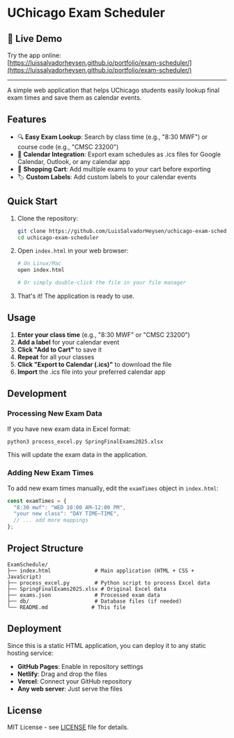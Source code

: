 # UChicago Exam Scheduler

## 🚀 Live Demo

Try the app online:  
[https://luissalvadorheysen.github.io/portfolio/exam-scheduler/](https://luissalvadorheysen.github.io/portfolio/exam-scheduler/)

---

A simple web application that helps UChicago students easily lookup final exam times and save them as calendar events.

## Features

- 🔍 **Easy Exam Lookup**: Search by class time (e.g., "8:30 MWF") or course code (e.g., "CMSC 23200")
- 📅 **Calendar Integration**: Export exam schedules as .ics files for Google Calendar, Outlook, or any calendar app
- 🛒 **Shopping Cart**: Add multiple exams to your cart before exporting
- 🏷️ **Custom Labels**: Add custom labels to your calendar events

## Quick Start

1. Clone the repository:
   ```bash
   git clone https://github.com/LuisSalvadorHeysen/uchicago-exam-scheduler.git
   cd uchicago-exam-scheduler
   ```

2. Open `index.html` in your web browser:
   ```bash
   # On Linux/Mac
   open index.html
   
   # Or simply double-click the file in your file manager
   ```

3. That's it! The application is ready to use.

## Usage

1. **Enter your class time** (e.g., "8:30 MWF" or "CMSC 23200")
2. **Add a label** for your calendar event
3. **Click "Add to Cart"** to save it
4. **Repeat** for all your classes
5. **Click "Export to Calendar (.ics)"** to download the file
6. **Import** the .ics file into your preferred calendar app

## Development

### Processing New Exam Data

If you have new exam data in Excel format:

```bash
python3 process_excel.py SpringFinalExams2025.xlsx
```

This will update the exam data in the application.

### Adding New Exam Times

To add new exam times manually, edit the `examTimes` object in `index.html`:

```javascript
const examTimes = {
  "8:30 mwf": "WED 10:00 AM–12:00 PM",
  "your new class": "DAY TIME–TIME",
  // ... add more mappings
};
```

## Project Structure

```
ExamSchedule/
├── index.html              # Main application (HTML + CSS + JavaScript)
├── process_excel.py        # Python script to process Excel data
├── SpringFinalExams2025.xlsx # Original Excel data
├── exams.json              # Processed exam data
├── db/                     # Database files (if needed)
└── README.md              # This file
```

## Deployment

Since this is a static HTML application, you can deploy it to any static hosting service:

- **GitHub Pages**: Enable in repository settings
- **Netlify**: Drag and drop the files
- **Vercel**: Connect your GitHub repository
- **Any web server**: Just serve the files

## License

MIT License - see [LICENSE](LICENSE) file for details.
